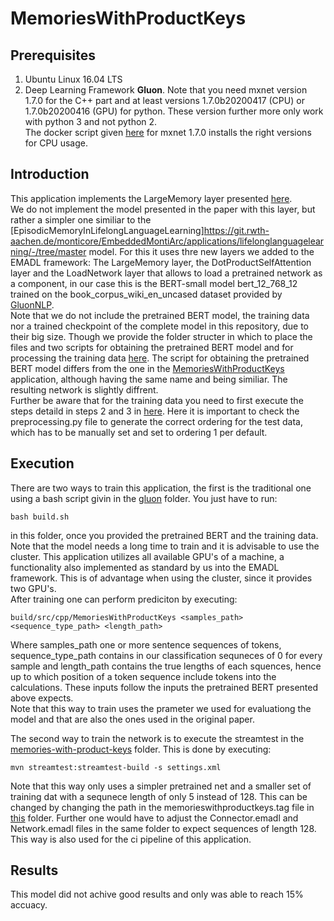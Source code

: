 <!-- (c) https://github.com/MontiCore/monticore -->
# MemoriesWithProductKeys

## Prerequisites
1. Ubuntu Linux 16.04 LTS
3. Deep Learning Framework **Gluon**. Note that you need mxnet version 1.7.0 for the C++ part and at least versions 1.7.0b20200417 (CPU) or 1.7.0b20200416 (GPU) for python. These version further more only work with python 3 and not python 2.  
The docker script given [here](https://git.rwth-aachen.de/monticore/EmbeddedMontiArc/generators/EMADL2CPP/-/tree/master/src/test/resources/docker) for mxnet 1.7.0 installs the right versions for CPU usage.

## Introduction
This application implements the LargeMemory layer presented [here](https://papers.nips.cc/paper/9061-large-memory-layers-with-product-keys.pdf).  
We do not implement the model presented in the paper with this layer, but rather a simpler one similiar to the [EpisodicMemoryInLifelongLanguageLearning]https://git.rwth-aachen.de/monticore/EmbeddedMontiArc/applications/lifelonglanguagelearning/-/tree/master model.
For this it uses thre new layers we added to the EMADL framework: The LargeMemory layer, the DotProductSelfAttention layer and the LoadNetwork layer that allows to load a pretrained network as a component, in our case this is the BERT-small model bert_12_768_12 trained on the book_corpus_wiki_en_uncased dataset provided by [GluonNLP](https://nlp.gluon.ai/model_zoo/bert/index.html).  
Note that we do not include the pretrained BERT model, the training data nor a trained checkpoint of the complete model in this repository, due to their big size. Though we provide the folder structer in which to place the files and two scripts for obtaining the pretrained BERT model and for processing the training data [here](https://git.rwth-aachen.de/monticore/EmbeddedMontiArc/applications/memorieswithproductkeys/-/blob/master/additional_material). The script for obtaining the pretrained BERT model differs from the one in the [MemoriesWithProductKeys](https://git.rwth-aachen.de/monticore/EmbeddedMontiArc/applications/lifelonglanguagelearning) application, although having the same name and being similiar. The resulting network is slightly diffrent.  
Further be aware that for the training data you need to first execute the steps detaild in steps 2 and 3 in [here](https://github.com/h3lio5/episodic-lifelong-learning). Here it is important to check the preprocessing.py file to generate the correct ordering for the test data, which has to be manually set and set to ordering 1 per default.  

## Execution
There are two ways to train this application, the first is the traditional one using a bash script givin in the [gluon](https://git.rwth-aachen.de/monticore/EmbeddedMontiArc/applications/lifelonglanguagelearning/-/blob/master/gluon) folder. You just have to run:
```
bash build.sh
```
in this folder, once you provided the pretrained BERT and the training data. Note that the model needs a long time to train and it is advisable to use the cluster. This application utilizes all available GPU's of a machine, a functionality also implemented as standard by us into the EMADL framework. This is of advantage when using the cluster, since it provides two GPU's.  
After training one can perform prediciton by executing:
```
build/src/cpp/MemoriesWithProductKeys <samples_path> <sequence_type_path> <length_path>
```
Where samples_path one or more sentence sequences of tokens, sequence_type_path contains in our classification sequneces of 0 for every sample and length_path contains the true lengths of each squences, hence up to which position of a token sequence include tokens into the calculations. These inputs follow the inputs the pretrained BERT presented above expects.  
Note that this way to train uses the prameter we used for evaluationg the model and that are also the ones used in the original paper.  

The second way to train the network is to execute the streamtest in the [memories-with-product-keys](https://git.rwth-aachen.de/monticore/EmbeddedMontiArc/applications/memorieswithproductkeys/-/blob/main/memories-with-product-keys) folder. This is done by executing:
```
mvn streamtest:streamtest-build -s settings.xml
```
Note that this way only uses a simpler pretrained net and a smaller set of training dat with a sequnece length of only 5 instead of 128.
This can be changed by changing the path in the memorieswithproductkeys.tag file in [this](https://git.rwth-aachen.de/monticore/EmbeddedMontiArc/applications/memorieswithproductkeys/-/blob/master/memories-with-product-keys/src/main/ema/emadl/models/memoriesWithProductKeys) folder. Further one would have to adjust the Connector.emadl and Network.emadl files in the same folder to expect sequences of length 128.  
This way is also used for the ci pipeline of this application.

## Results
This model did not achive good results and only was able to reach 15% accuacy.